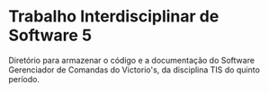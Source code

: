 # Trabalho Interdisciplinar de Software 5

Diretório para armazenar o código e a documentação do Software Gerenciador de Comandas do Victorio's, da disciplina TIS do quinto período.
